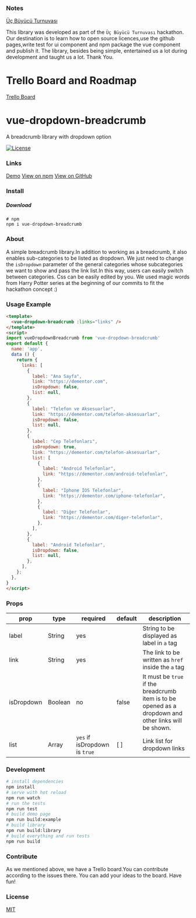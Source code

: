 ### Notes
[Üç Büyücü Turnuvası](https://github.com/topics/ucbuyucuturnuvasi)

This library was developed as part of the `Üç Büyücü Turnuvası` hackathon. Our destination is to learn how to  open source licences,use the github pages,write test for ui component and npm package the vue component and publish it. The library, besides being simple, entertained us a lot during development and taught us a lot.
Thank You.

# Trello Board and Roadmap
[Trello Board](https://trello.com/invite/b/aCemQkvR/28f2c73cf4cd7d5c77d8a23564fc81ed/vue-dropdown-breadcrumb)

# vue-dropdown-breadcrumb
A breadcrumb library with dropdown option
<p align="left">
  <a href="http://opensource.org/licenses/MIT"><img src="https://img.shields.io/badge/license-MIT-blue.svg" alt="License"></a>
</p>

### Links
[Demo](https://ack79.github.io/vue-dropdown-breadcrumb/)
[View on npm](https://www.npmjs.com/package/vue-dropdown-breadcrum)
[View on GitHub](https://github.com/ack79/vue-dropdown-breadcrumb)


### Install
##### Download
```
# npm
npm i vue-dropdown-breadcrumb
```
### About

A simple breadcrumb library.In addition to working as a breadcrumb, it also enables sub-categories to be listed as dropdown.
We just need to change the `isDropdown` parameter of the general categories whose subcategories we want to show and pass the link list.In this way, users can easily switch between categories. Css can be easily edited by you. We used magic words from Harry Potter series at the beginning of our commits to fit the hackathon concept :)


### Usage Example

```html
<template>
  <vue-dropdown-breadcrumb :links="links" />
</template>
<script>
import vueDropdownBreadcrumb from 'vue-dropdown-breadcrumb'
export default {
  name: 'app',
  data () {
    return {
      links: [
        {
          label: "Ana Sayfa",
          link: "https://dementor.com",
          isDropdown: false,
          list: null,
        },
        {
          label: "Telefon ve Aksesuarlar",
          link: "https://dementor.com/telefon-aksesuarlar",
          isDropdown: false,
          list: null,
        },
        {
          label: "Cep Telefonları",
          isDropdown: true,
          link: "https://dementor.com/telefon-aksesuarlar",
          list: [
            {
              label: "Android Telefonlar",
              link: "https://dementor.com/android-telefonlar",
            },
            {
              label: "İphone İOS Telefonlar",
              link: "https://dementor.com/iphone-telefonlar",
            },
            {
              label: "Diğer Telefonlar",
              link: "https://dementor.com/diger-telefonlar",
            },
          ],
        },
        {
          label: "Android Telefonlar",
          isDropdown: false,
          list: null,
        },
      ],
    };
  },
}
</script>
```
### Props
| prop | type | required | default | description |
|---|---|---|---|---|
| label | String | yes | | String to be displayed as label in `a` tag|
| link | String | yes | | The link to be written as `href` inside the `a` tag|
| isDropdown | Boolean | no | false | It must be `true` if the breadcrumb item is to be opened as a dropdown and other links will be shown. |
| list | Array | `yes` if isDropdown is `true` | [ ] | Link list for dropdown links|
### Development
``` bash
# install dependencies
npm install
# serve with hot reload
npm run watch
# run the tests
npm run test
# build demo page
npm run build:example
# build library
npm run build:library
# build everything and run tests
npm run build
```
### Contribute
As we mentioned above, we have a Trello board.You can contribute according to the issues there. You can add your ideas to the board. Have fun!
### License
[MIT](http://opensource.org/licenses/MIT)